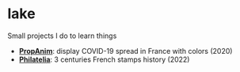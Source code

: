 # lake
Small projects I do to learn things

- **[PropAnim](/PropAnim)**: display COVID-19 spread in France with colors (2020)
- **[Philatelia](/philatelia)**: 3 centuries French stamps history (2022)
